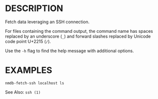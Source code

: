 DESCRIPTION
===========

Fetch data leveraging an SSH connection.

For files containing the command output, the command name has spaces replaced
by an underscore (`_`) and forward slashes replaced by Unicode code point
U+2215 (`∕`).

Use the `-h` flag to find the help message with additional options.

EXAMPLES 
======== 
``` 
nmdb-fetch-ssh localhost ls 
```

See Also: `ssh (1)`
